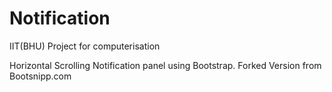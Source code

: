 # Notification
IIT(BHU) Project for computerisation

Horizontal Scrolling Notification panel using Bootstrap. Forked Version from Bootsnipp.com
